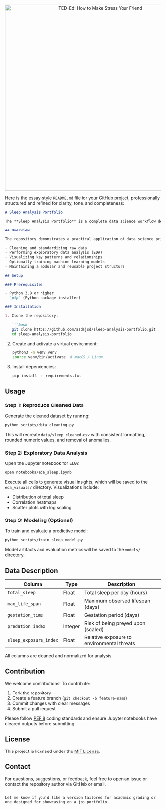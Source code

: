 <p align="center">
  <a href="https://www.youtube.com/watch?v=dqONk48l5vY&ab_channel=TED-Ed">
    <img src="https://img.youtube.com/vi/dqONk48l5vY/0.jpg" alt="TED-Ed: How to Make Stress Your Friend" width="600"/>
  </a>
</p>


Here is the essay-style `README.md` file for your GitHub project, professionally structured and refined for clarity, tone, and completeness:

```markdown
# Sleep Analysis Portfolio

The **Sleep Analysis Portfolio** is a complete data science workflow designed to explore and model patterns in human sleep behavior using structured physiological data. This project emphasizes reproducibility, modularity, and professional best practices in data preprocessing, exploratory analysis, and optional predictive modeling.

## Overview

The repository demonstrates a practical application of data science principles, including:

- Cleaning and standardizing raw data
- Performing exploratory data analysis (EDA)
- Visualizing key patterns and relationships
- Optionally training machine learning models
- Maintaining a modular and reusable project structure

## Setup

### Prerequisites

- Python 3.8 or higher
- `pip` (Python package installer)

### Installation

1. Clone the repository:

   ```bash
   git clone https://github.com/asdajsd/sleep-analysis-portfolio.git
   cd sleep-analysis-portfolio
   ```

2. Create and activate a virtual environment:

   ```bash
   python3 -m venv venv
   source venv/bin/activate  # macOS / Linux
   ```

3. Install dependencies:

   ```bash
   pip install -r requirements.txt
   ```

## Usage

### Step 1: Reproduce Cleaned Data

Generate the cleaned dataset by running:

```bash
python scripts/data_cleaning.py
```

This will recreate `data/sleep_cleaned.csv` with consistent formatting, rounded numeric values, and removal of anomalies.

### Step 2: Exploratory Data Analysis

Open the Jupyter notebook for EDA:

```bash
open notebooks/eda_sleep.ipynb
```

Execute all cells to generate visual insights, which will be saved to the `eda_visuals/` directory. Visualizations include:

- Distribution of total sleep
- Correlation heatmaps
- Scatter plots with log scaling

### Step 3: Modeling (Optional)

To train and evaluate a predictive model:

```bash
python scripts/train_sleep_model.py
```

Model artifacts and evaluation metrics will be saved to the `models/` directory.

## Data Description

| Column              | Type    | Description                                  |
|---------------------|---------|----------------------------------------------|
| `total_sleep`       | Float   | Total sleep per day (hours)                  |
| `max_life_span`     | Float   | Maximum observed lifespan (days)             |
| `gestation_time`    | Float   | Gestation period (days)                      |
| `predation_index`   | Integer | Risk of being preyed upon (scaled)           |
| `sleep_exposure_index` | Float | Relative exposure to environmental threats   |

All columns are cleaned and normalized for analysis.

## Contribution

We welcome contributions! To contribute:

1. Fork the repository
2. Create a feature branch (`git checkout -b feature-name`)
3. Commit changes with clear messages
4. Submit a pull request

Please follow [PEP 8](https://peps.python.org/pep-0008/) coding standards and ensure Jupyter notebooks have cleared outputs before submitting.

## License

This project is licensed under the [MIT License](LICENSE).

## Contact

For questions, suggestions, or feedback, feel free to open an issue or contact the repository author via GitHub or email.
```

Let me know if you'd like a version tailored for academic grading or one designed for showcasing on a job portfolio.
